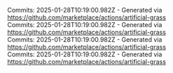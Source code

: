 Commits: 2025-01-28T10:19:00.982Z - Generated via https://github.com/marketplace/actions/artificial-grass
<br>
Commits: 2025-01-28T10:19:00.982Z - Generated via https://github.com/marketplace/actions/artificial-grass
<br>
Commits: 2025-01-28T10:19:00.982Z - Generated via https://github.com/marketplace/actions/artificial-grass
<br>
Commits: 2025-01-28T10:19:00.982Z - Generated via https://github.com/marketplace/actions/artificial-grass
<br>
